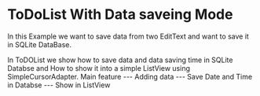 # ToDoList With Data saveing Mode

In this Example we want to save data from two EditText and want to save it in SQLite DataBase.

In ToDOList we show how to save data and data saving time in SQLite Databse and How to show it into a simple ListView using SimpleCursorAdapter.
Main feature
  --- Adding data 
  --- Save Date and Time in Databse 
  --- Show in ListView
  

